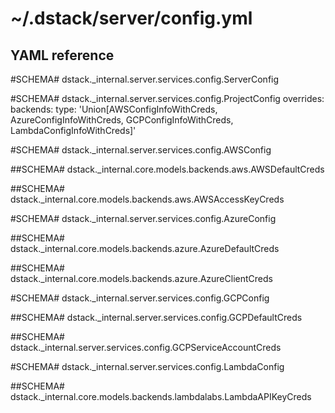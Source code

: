 # ~/.dstack/server/config.yml

## YAML reference

#SCHEMA# dstack._internal.server.services.config.ServerConfig

#SCHEMA# dstack._internal.server.services.config.ProjectConfig
    overrides:
        backends:
            type: 'Union[AWSConfigInfoWithCreds, AzureConfigInfoWithCreds, GCPConfigInfoWithCreds, LambdaConfigInfoWithCreds]'

#SCHEMA# dstack._internal.server.services.config.AWSConfig

##SCHEMA# dstack._internal.core.models.backends.aws.AWSDefaultCreds

##SCHEMA# dstack._internal.core.models.backends.aws.AWSAccessKeyCreds

#SCHEMA# dstack._internal.server.services.config.AzureConfig

##SCHEMA# dstack._internal.core.models.backends.azure.AzureDefaultCreds

##SCHEMA# dstack._internal.core.models.backends.azure.AzureClientCreds

#SCHEMA# dstack._internal.server.services.config.GCPConfig

##SCHEMA# dstack._internal.server.services.config.GCPDefaultCreds

##SCHEMA# dstack._internal.server.services.config.GCPServiceAccountCreds

#SCHEMA# dstack._internal.server.services.config.LambdaConfig

##SCHEMA# dstack._internal.core.models.backends.lambdalabs.LambdaAPIKeyCreds

